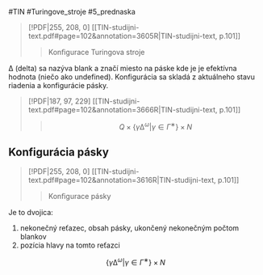 #TIN #Turingove_stroje #5_prednaska
> [!PDF|255, 208, 0] [[TIN-studijni-text.pdf#page=102&annotation=3605R|TIN-studijni-text, p.101]]
> > Konﬁgurace Turingova stroje

∆ (delta) sa nazýva blank a značí miesto na páske kde je je efektívna hodnota (niečo ako undefined).
Konfigurácia sa skladá z aktuálneho stavu riadenia a konfigurácie pásky.

> [!PDF|187, 97, 229] [[TIN-studijni-text.pdf#page=102&annotation=3666R|TIN-studijni-text, p.101]]
> > $$ Q  × \{γ∆^ω  |  γ  ∈  Γ^∗\} ×  N $$

## Konfigurácia pásky
> [!PDF|255, 208, 0] [[TIN-studijni-text.pdf#page=102&annotation=3616R|TIN-studijni-text, p.101]]
> > Konﬁgurace pásky

Je to dvojica:
1.  nekonečný reťazec, obsah pásky, ukončený nekonečným počtom blankov
2. pozícia hlavy na tomto reťazci

$$
\{γ∆^ω | γ ∈ Γ^∗\}×N
$$


